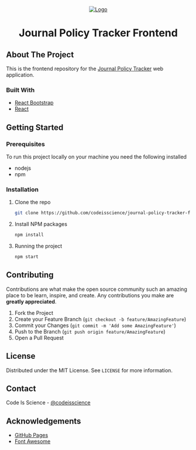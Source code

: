 <!-- PROJECT SHIELDS -->
<!--
*** I'm using markdown "reference style" links for readability.
*** Reference links are enclosed in brackets [ ] instead of parentheses ( ).
*** See the bottom of this document for the declaration of the reference variables
*** for contributors-url, forks-url, etc. This is an optional, concise syntax you may use.
*** https://www.markdownguide.org/basic-syntax/#reference-style-links
-->

<!-- PROJECT LOGO -->
<br />
<p align="center">
  <a href="https://github.com/codeisscience/journal-policy-tracker-frontend">
    <img src="logo.webp" alt="Logo">
  </a>

  <h1 style="text-align:center">Journal Policy Tracker Frontend</h1>

</p>

<!-- ABOUT THE PROJECT -->

## About The Project

This is the frontend repository for the [Journal Policy Tracker](https://github.com/codeisscience/journal-policy-tracker-backend) web application.

### Built With

- [React Bootstrap](https://react-bootstrap.github.io/)
- [React](https://reactjs.org/)

<!-- GETTING STARTED -->

## Getting Started

### Prerequisites

To run this project locally on your machine you need the following installed

- nodejs
- npm

### Installation

1. Clone the repo
   ```sh
   git clone https://github.com/codeisscience/journal-policy-tracker-frontend.git
   ```
2. Install NPM packages
   ```sh
   npm install
   ```
3. Running the project
   ```sh
   npm start
   ```
   <!-- USAGE EXAMPLES -->
   <!-- ## Usage will be added later -->
   <!-- ROADMAP -->

<!-- CONTRIBUTING -->

## Contributing

Contributions are what make the open source community such an amazing place to be learn, inspire, and create. Any contributions you make are **greatly appreciated**.

1. Fork the Project
2. Create your Feature Branch (`git checkout -b feature/AmazingFeature`)
3. Commit your Changes (`git commit -m 'Add some AmazingFeature'`)
4. Push to the Branch (`git push origin feature/AmazingFeature`)
5. Open a Pull Request

<!-- LICENSE -->

## License

Distributed under the MIT License. See `LICENSE` for more information.

<!-- CONTACT -->

## Contact

Code Is Science - [@codeisscience](https://twitter.com/codeisscience)

<!-- ACKNOWLEDGEMENTS -->

## Acknowledgements

- [GitHub Pages](https://pages.github.com)
- [Font Awesome](https://fontawesome.com)
